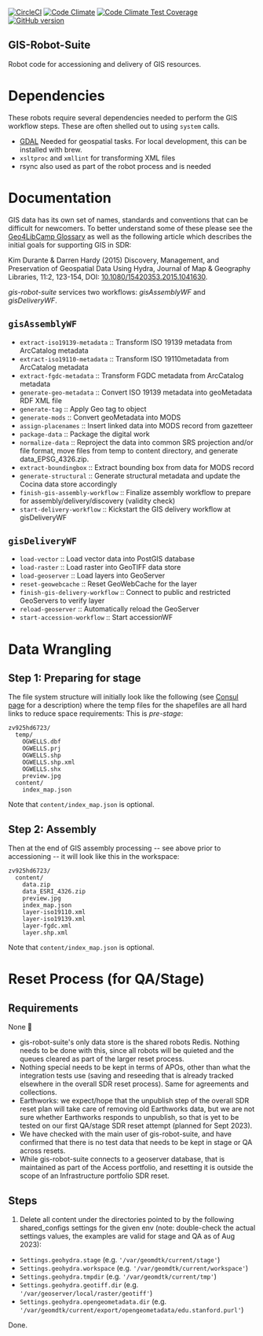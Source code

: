 [![CircleCI](https://circleci.com/gh/sul-dlss/gis-robot-suite.svg?style=svg)](https://circleci.com/gh/sul-dlss/gis-robot-suite)
[![Code Climate](https://codeclimate.com/github/sul-dlss/gis-robot-suite/badges/gpa.svg)](https://codeclimate.com/github/sul-dlss/gis-robot-suite)
[![Code Climate Test Coverage](https://codeclimate.com/github/sul-dlss/gis-robot-suite/badges/coverage.svg)](https://codeclimate.com/github/sul-dlss/)
[![GitHub version](https://badge.fury.io/gh/sul-dlss%2Fgis-robot-suite.svg)](https://badge.fury.io/gh/sul-dlss%2Fgis-robot-suite)

GIS-Robot-Suite
---------------

Robot code for accessioning and delivery of GIS resources.

# Dependencies
These robots require several dependencies needed to perform the GIS workflow steps. These are often shelled out to using `system` calls.

 - [GDAL](https://gdal.org/) Needed for geospatial tasks. For local development, this can be installed with brew.
 - `xsltproc` and `xmllint` for transforming XML files
 - rsync also used as part of the robot process and is needed

# Documentation

GIS data has its own set of names, standards and conventions that can be difficult for newcomers. To better understand some of these please see the [Geo4LibCamp Glossary](https://geo4libcamp.org/glossary/) as well as the following article which describes the initial goals for supporting GIS in SDR:

Kim Durante &amp; Darren Hardy (2015) Discovery, Management, and Preservation of Geospatial Data Using Hydra, Journal of Map &amp; Geography Libraries, 11:2, 123-154, DOI: [10.1080/15420353.2015.1041630](https://doi.org/10.1080/15420353.2015.1041630).

*gis-robot-suite* services two workflows: *gisAssemblyWF* and *gisDeliveryWF*.

`gisAssemblyWF`
---------------

* `extract-iso19139-metadata` :: Transform ISO 19139 metadata from ArcCatalog metadata
* `extract-iso19110-metadata` :: Transform ISO 19110metadata from ArcCatalog metadata
* `extract-fgdc-metadata` :: Transform FGDC metadata from ArcCatalog metadata
* `generate-geo-metadata` :: Convert ISO 19139 metadata into geoMetadata RDF XML file
* `generate-tag` :: Apply Geo tag to object
* `generate-mods` :: Convert geoMetadata into MODS
* `assign-placenames` :: Insert linked data into MODS record from gazetteer
* `package-data` :: Package the digital work
* `normalize-data` :: Reproject the data into common SRS projection and/or file format, move files from temp to content directory, and generate data_EPSG_4326.zip.
* `extract-boundingbox` :: Extract bounding box from data for MODS record
* `generate-structural` :: Generate structural metadata and update the Cocina data store accordingly
* `finish-gis-assembly-workflow` :: Finalize assembly workflow to prepare for assembly/delivery/discovery (validity check)
* `start-delivery-workflow` :: Kickstart the GIS delivery workflow at gisDeliveryWF


`gisDeliveryWF`
---------------

* `load-vector` :: Load vector data into PostGIS database
* `load-raster` :: Load raster into GeoTIFF data store
* `load-geoserver` :: Load layers into GeoServer
* `reset-geowebcache` :: Reset GeoWebCache for the layer
* `finish-gis-delivery-workflow` :: Connect to public and restricted GeoServers to verify layer
* `reload-geoserver` :: Automatically reload the GeoServer
* `start-accession-workflow` :: Start accessionWF

Data Wrangling
==============

Step 1: Preparing for stage
---------------------------

The file system structure will initially look like the following (see [Consul
page](https://consul.stanford.edu/x/C5xSC) for a description) where the temp
files for the shapefiles are all hard links to reduce space requirements: This
is *pre-stage*:

    zv925hd6723/
      temp/
        OGWELLS.dbf
        OGWELLS.prj
        OGWELLS.shp
        OGWELLS.shp.xml
        OGWELLS.shx
        preview.jpg
      content/
        index_map.json

Note that `content/index_map.json` is optional.


Step 2: Assembly
----------------

Then at the end of GIS assembly processing -- see above prior to accessioning -- it will
look like this in the workspace:

    zv925hd6723/
      content/
        data.zip
        data_ESRI_4326.zip
        preview.jpg
        index_map.json
        layer-iso19110.xml
        layer-iso19139.xml
        layer-fgdc.xml
        layer.shp.xml

Note that `content/index_map.json` is optional.

# Reset Process (for QA/Stage)

## Requirements

None 🙂

* gis-robot-suite's only data store is the shared robots Redis.  Nothing needs to be done with this, since all robots will be quieted and the queues cleared as part of the larger reset process.
* Nothing special needs to be kept in terms of APOs, other than what the integration tests use (saving and reseeding that is already tracked elsewhere in the overall SDR reset process).  Same for agreements and collections.
* Earthworks: we expect/hope that the unpublish step of the overall SDR reset plan will take care of removing old Earthworks data, but we are not sure whether Earthworks responds to unpublish, so that is yet to be tested on our first QA/stage SDR reset attempt (planned for Sept 2023).
* We have checked with the main user of gis-robot-suite, and have confirmed that there is no test data that needs to be kept in stage or QA across resets.
* While gis-robot-suite connects to a geoserver database, that is maintained as part of the Access portfolio, and resetting it is outside the scope of an Infrastructure portfolio SDR reset.

## Steps

1. Delete all content under the directories pointed to by the following shared_configs settings for the given env (note: double-check the actual settings values, the examples are valid for stage and QA as of Aug 2023):
  - `Settings.geohydra.stage` (e.g. `'/var/geomdtk/current/stage'`)
  - `Settings.geohydra.workspace` (e.g. `'/var/geomdtk/current/workspace'`)
  - `Settings.geohydra.tmpdir` (e.g. `'/var/geomdtk/current/tmp'`)
  - `Settings.geohydra.geotiff.dir` (e.g. `'/var/geoserver/local/raster/geotiff'`)
  - `Settings.geohydra.opengeometadata.dir` (e.g. `'/var/geomdtk/current/export/opengeometadata/edu.stanford.purl'`)

Done.
